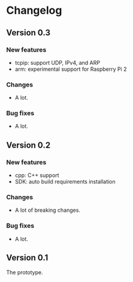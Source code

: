 Changelog
=========

Version 0.3
-----------
### New features

- tcpip: support UDP, IPv4, and ARP
- arm: experimental support for Raspberry Pi 2

### Changes

- A lot.

### Bug fixes

- A lot.


Version 0.2
------------

### New features

- cpp: C++ support
- SDK: auto build requirements installation

### Changes

- A lot of breaking changes.

### Bug fixes

- A lot.


Version 0.1
------------
The prototype.

